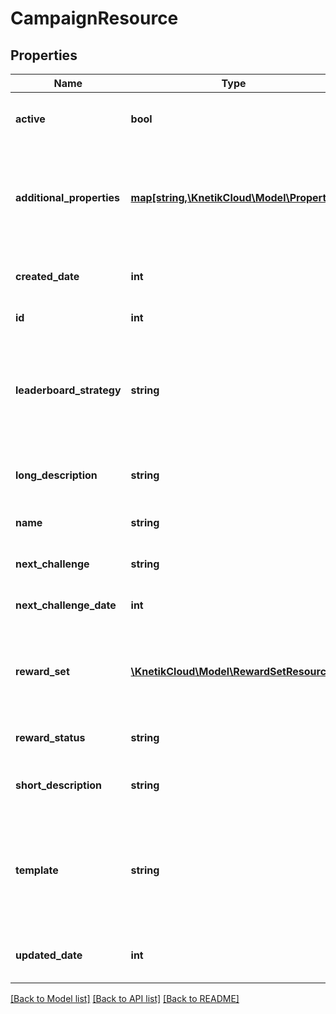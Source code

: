 # CampaignResource

## Properties
Name | Type | Description | Notes
------------ | ------------- | ------------- | -------------
**active** | **bool** | Whether the campaign is active or not.  Defaults to false | [optional] 
**additional_properties** | [**map[string,\KnetikCloud\Model\Property]**](Property.md) | A map of additional properties, keyed on the property name.  Must match the names and types defined in the template for this item type | [optional] 
**created_date** | **int** | The date/time this resource was created in seconds since unix epoch | [optional] 
**id** | **int** | The unique ID for that resource | [optional] 
**leaderboard_strategy** | **string** | The strategy for calculating the leaderboard. Defaults to highest score. Value MUST come from the list of available strategies from the Leaderboard Service | [optional] 
**long_description** | **string** | The user friendly name of that resource. Defaults to blank string | [optional] 
**name** | **string** | The user friendly name of that resource | 
**next_challenge** | **string** | The name of the next challenge coming up | [optional] 
**next_challenge_date** | **int** | The date/time of the next challenge coming up | [optional] 
**reward_set** | [**\KnetikCloud\Model\RewardSetResource**](RewardSetResource.md) | The rewards to give at the end of the campaign. When creating/updating only id is used. Reward set must be pre-existing | [optional] 
**reward_status** | **string** | Indicate if the rewards have been given out already | [optional] 
**short_description** | **string** | The user friendly name of that resource. Defaults to blank string | [optional] 
**template** | **string** | A campaign template this campaign is validated against (private). May be null and no validation of additional_properties will be done | [optional] 
**updated_date** | **int** | The date/time this resource was last updated in seconds since unix epoch | [optional] 

[[Back to Model list]](../README.md#documentation-for-models) [[Back to API list]](../README.md#documentation-for-api-endpoints) [[Back to README]](../README.md)


